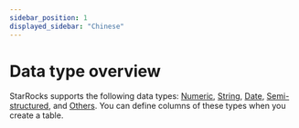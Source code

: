 ```yaml
---
sidebar_position: 1
displayed_sidebar: "Chinese"
---
```


# Data type overview

StarRocks supports the following data types: [Numeric](#numeric), [String](#string), [Date](#date), [Semi-structured](#semi-structured), and [Others](#others). You can define columns of these types when you create a table.

